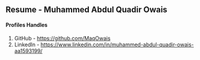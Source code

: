 ## Resume - Muhammed Abdul Quadir Owais
#### Profiles Handles

1. GitHub - https://github.com/MaqOwais
2. LinkedIn - https://www.linkedin.com/in/muhammed-abdul-quadir-owais-aa1593199/


